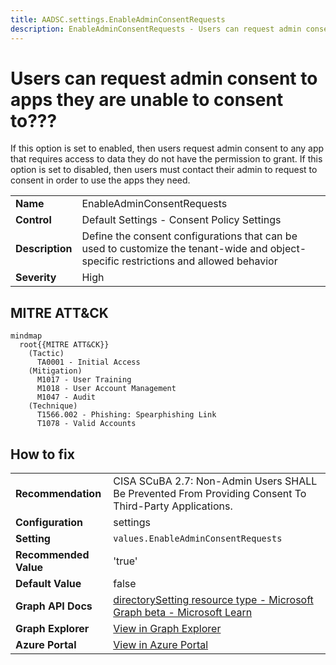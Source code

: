 ```yaml
---
title: AADSC.settings.EnableAdminConsentRequests
description: EnableAdminConsentRequests - Users can request admin consent to apps they are unable to consent to???
---
```


# Users can request admin consent to apps they are unable to consent to???

If this option is set to enabled, then users request admin consent to any app that requires access to data they do not have the permission to grant. If this option is set to disabled, then users must contact their admin to request to consent in order to use the apps they need.

| | |
|-|-|
| **Name** | EnableAdminConsentRequests |
| **Control** | Default Settings - Consent Policy Settings |
| **Description** | Define the consent configurations that can be used to customize the tenant-wide and object-specific restrictions and allowed behavior |
| **Severity** | High |

## MITRE ATT&CK

```mermaid
mindmap
  root{{MITRE ATT&CK}}
    (Tactic)
      TA0001 - Initial Access
    (Mitigation)
      M1017 - User Training
      M1018 - User Account Management
      M1047 - Audit
    (Technique)
      T1566.002 - Phishing: Spearphishing Link
      T1078 - Valid Accounts
```

## How to fix
| | |
|-|-|
| **Recommendation** | CISA SCuBA 2.7: Non-Admin Users SHALL Be Prevented From Providing Consent To Third-Party Applications. |
| **Configuration** | settings |
| **Setting** | `values.EnableAdminConsentRequests` |
| **Recommended Value** | 'true' |
| **Default Value** | false |
| **Graph API Docs** | [directorySetting resource type - Microsoft Graph beta - Microsoft Learn](https://learn.microsoft.com/en-us/graph/api/resources/directorysetting) |
| **Graph Explorer** | [View in Graph Explorer](https://developer.microsoft.com/en-us/graph/graph-explorer?request=settings&method=GET&version=beta&GraphUrl=https://graph.microsoft.com) |
| **Azure Portal** | [View in Azure Portal](https://portal.azure.com/#view/Microsoft_AAD_IAM/ConsentPoliciesMenuBlade/~/AdminConsentSettings) | 

